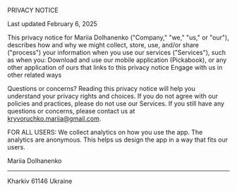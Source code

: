 PRIVACY NOTICE

Last updated February 6, 2025

This privacy notice for Mariia Dolhanenko ("Company," "we," "us," or "our"), describes how and why we might collect, store, use, and/or share ("process") your information when you use our services ("Services"), such as when you:
Download and use our mobile application (Pickabook), or any other application of ours that links to this privacy notice
Engage with us in other related ways

Questions or concerns? Reading this privacy notice will help you understand your privacy rights and choices. If you do not agree with our policies and practices, please do not use our Services. If you still have any questions or concerns, please contact us at kryvoruchko.mariia@gmail.com.

FOR ALL USERS:
We collect analytics on how you use the app. The analytics are anonymous. This helps us design the app in a way that fits our users.

Mariia Dolhanenko
__________
Kharkiv 61146
Ukraine
